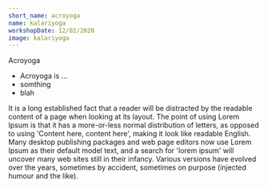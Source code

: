 ```yaml
---
short_name: acroyoga
name: kalariyoga
workshopDate: 12/02/2020
image: kalariyoga
---
```

Acroyoga
- Acroyoga is ...
- somthing
- blah

It is a long established fact that a reader will be distracted by the readable content of a page when looking at its layout. The point of using Lorem Ipsum is that it has a more-or-less normal distribution of letters, as opposed to using 'Content here, content here', making it look like readable English. Many desktop publishing packages and web page editors now use Lorem Ipsum as their default model text, and a search for 'lorem ipsum' will uncover many web sites still in their infancy. Various versions have evolved over the years, sometimes by accident, sometimes on purpose (injected humour and the like).
